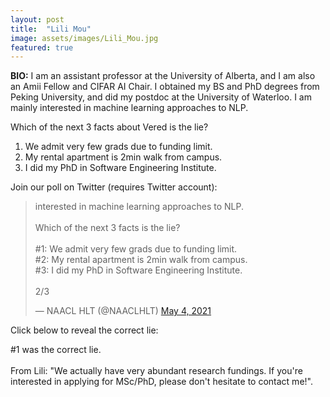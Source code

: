 ```yaml
---
layout: post
title:  "Lili Mou"
image: assets/images/Lili_Mou.jpg
featured: true
---
```


**BIO:** I am an assistant professor at the University of Alberta, and I am also an Amii Fellow and CIFAR AI Chair. I obtained my BS and PhD degrees from Peking University, and did my postdoc at the University of Waterloo. I am mainly interested in machine learning approaches to NLP.

Which of the next 3 facts about Vered is the lie?

1. We admit very few grads due to funding limit.
2. My rental apartment is 2min walk from campus.
3. I did my PhD in Software Engineering Institute.

Join our poll on Twitter (requires Twitter account):

<blockquote class="twitter-tweet" data-conversation="none"><p lang="en" dir="ltr">interested in machine learning approaches to NLP.<br><br>Which of the next 3 facts is the lie?<br><br>#1: We admit very few grads due to funding limit.<br>#2: My rental apartment is 2min walk from campus.<br>#3: I did my PhD in Software Engineering Institute.<br><br>2/3</p>&mdash; NAACL HLT (@NAACLHLT) <a href="https://twitter.com/NAACLHLT/status/1389631112121626627?ref_src=twsrc%5Etfw">May 4, 2021</a></blockquote> <script async src="https://platform.twitter.com/widgets.js" charset="utf-8"></script>

Click below to reveal the correct lie:

<span class="spoiler">#1 was the correct lie. <br><br>
From Lili: "We actually have very abundant research fundings. If you're interested in applying for MSc/PhD, please don't hesitate to contact me!"</span>.
